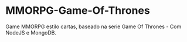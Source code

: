 # MMORPG-Game-Of-Thrones
Game MMORPG estilo cartas, baseado na serie Game Of Thrones - Com NodeJS e MongoDB.
